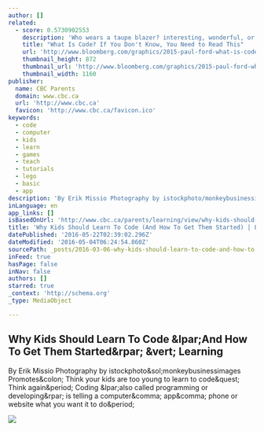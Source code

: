 ```yaml
---
author: []
related:
  - score: 0.5730902553
    description: 'Who wears a taupe blazer? interesting, wonderful, or disturbing way. A computer is a clock with benefits. They all work the same, doing second-grade math, one step at a time: Tick, take a number and put it in box one. Tick, take another number, put it in box two.'
    title: "What Is Code? If You Don't Know, You Need to Read This"
    url: 'http://www.bloomberg.com/graphics/2015-paul-ford-what-is-code/'
    thumbnail_height: 872
    thumbnail_url: 'http://www.bloomberg.com/graphics/2015-paul-ford-what-is-code/images/promo.jpg'
    thumbnail_width: 1160
publisher:
  name: CBC Parents
  domain: www.cbc.ca
  url: 'http://www.cbc.ca'
  favicon: 'http://www.cbc.ca/favicon.ico'
keywords:
  - code
  - computer
  - kids
  - learn
  - games
  - teach
  - tutorials
  - lego
  - basic
  - app
description: 'By Erik Missio Photography by istockphoto/monkeybusinessimages Promotes: Think your kids are too young to learn to code? Think again. Coding (also called programming or developing) is telling a computer, app, phone or website what you want it to do.'
inLanguage: en
app_links: []
isBasedOnUrl: 'http://www.cbc.ca/parents/learning/view/why-kids-should-learn-to-code-and-how-to-get-them-started?utm_content=buffer28405&utm_medium=social&utm_source=twitter.com&utm_campaign=buffer'
title: 'Why Kids Should Learn To Code (And How To Get Them Started) | Learning'
datePublished: '2016-05-22T02:39:02.296Z'
dateModified: '2016-05-04T06:24:54.860Z'
sourcePath: _posts/2016-03-06-why-kids-should-learn-to-code-and-how-to-get-them-started.md
inFeed: true
hasPage: false
inNav: false
authors: []
starred: true
_context: 'http://schema.org'
_type: MediaObject

---
```

<article style=""><h1>Why Kids Should Learn To Code &amp;lpar;And How To Get Them Started&amp;rpar; &amp;vert; Learning</h1><p>By Erik Missio Photography by istockphoto&amp;sol;monkeybusinessimages Promotes&amp;colon; Think your kids are too young to learn to code&amp;quest; Think again&amp;period; Coding &amp;lpar;also called programming or developing&amp;rpar; is telling a computer&amp;comma; app&amp;comma; phone or website what you want it to do&amp;period;</p><img src="http://www.cbc.ca/parents/content/imgs/_8col/whycode_lead_istock.jpg" /></article>